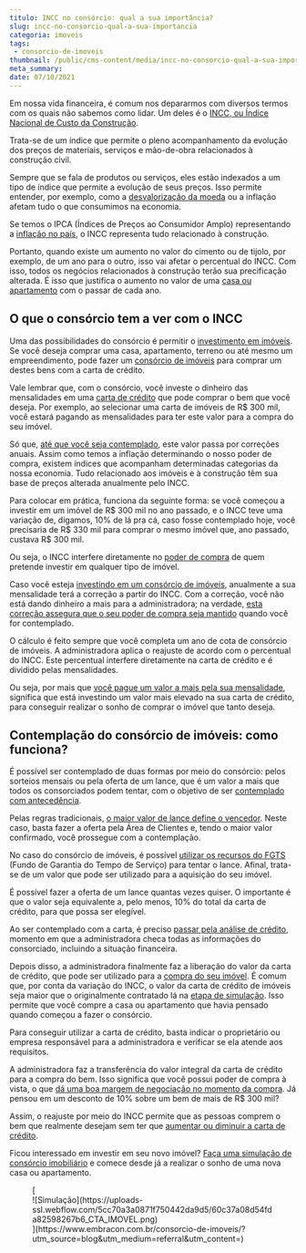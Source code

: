 ```yaml
---
titulo: INCC no consórcio: qual a sua importância?
slug: incc-no-consorcio-qual-a-sua-importancia
categoria: imoveis
tags:
 - consorcio-de-imoveis
thumbnail: /public/cms-content/media/incc-no-consorcio-qual-a-sua-importancia.jpg
meta_summary: 
date: 07/10/2021
---
```

Em nossa vida financeira, é comum nos depararmos com diversos termos com os quais não sabemos como lidar. Um deles é o [INCC, ou Índice Nacional de Custo da Construção](https://www.embracon.com.br/blog/incc-e-ipca-por-que-eles-sao-tao-importantes-no-consorcio).

Trata-se de um índice que permite o pleno acompanhamento da evolução dos preços de materiais, serviços e mão-de-obra relacionados à construção civil.

Sempre que se fala de produtos ou serviços, eles estão indexados a um tipo de índice que permite a evolução de seus preços. Isso permite entender, por exemplo, como a [desvalorização da moeda](https://www.embracon.com.br/blog/entenda-como-a-variacao-da-moeda-estrangeira-pode-impactar-sua-vida) ou a inflação afetam tudo o que consumimos na economia.

Se temos o IPCA (Índices de Preços ao Consumidor Amplo) representando a [inflação no país](https://www.embracon.com.br/blog/entenda-a-importancia-da-taxa-selic-e-da-inflacao), o INCC representa tudo relacionado à construção.

Portanto, quando existe um aumento no valor do cimento ou de tijolo, por exemplo, de um ano para o outro, isso vai afetar o percentual do INCC. Com isso, todos os negócios relacionados à construção terão sua precificação alterada. É isso que justifica o aumento no valor de uma [casa ou apartamento](https://www.embracon.com.br/blog/casa-ou-apartamento-qual-a-melhor-escolha-para-voce) com o passar de cada ano.

O que o consórcio tem a ver com o INCC 
---------------------------------------

Uma das possibilidades do consórcio é permitir o [investimento em imóveis](https://www.embracon.com.br/blog/investir-em-imoveis-onde-comecar). Se você deseja comprar uma casa, apartamento, terreno ou até mesmo um empreendimento, pode fazer um [consórcio de imóveis](https://www.embracon.com.br/blog/como-funciona-consorcio-de-imoveis) para comprar um destes bens com a carta de crédito.

Vale lembrar que, com o consórcio, você investe o dinheiro das mensalidades em uma [carta de crédito](https://www.embracon.com.br/blog/tudo-o-que-voce-precisa-saber-sobre-a-carta-de-credito-de-consorcios) que pode comprar o bem que você deseja. Por exemplo, ao selecionar uma carta de imóveis de R$ 300 mil, você estará pagando as mensalidades para ter este valor para a compra do seu imóvel.

Só que, [até que você seja contemplado](https://www.embracon.com.br/blog/saiba-o-que-fazer-quando-for-contemplado-no-consorcio), este valor passa por correções anuais. Assim como temos a inflação determinando o nosso poder de compra, existem índices que acompanham determinadas categorias da nossa economia. Tudo relacionado aos imóveis e à construção têm sua base de preços alterada anualmente pelo INCC.

Para colocar em prática, funciona da seguinte forma: se você começou a investir em um imóvel de R$ 300 mil no ano passado, e o INCC teve uma variação de, digamos, 10% de lá pra cá, caso fosse contemplado hoje, você precisaria de R$ 330 mil para comprar o mesmo imóvel que, ano passado, custava R$ 300 mil.

Ou seja, o INCC interfere diretamente no [poder de compra](https://www.embracon.com.br/blog/saiba-quais-sao-os-pontos-positivos-e-negativos-de-pagar-a-vista-e-parcelado) de quem pretende investir em qualquer tipo de imóvel.

Caso você esteja [investindo em um consórcio de imóveis](https://www.embracon.com.br/blog/6-coisas-contratar-consorcio-de-imoveis), anualmente a sua mensalidade terá a correção a partir do INCC. Com a correção, você não está dando dinheiro a mais para a administradora; na verdade, [esta correção assegura que o seu poder de compra seja mantido](https://www.embracon.com.br/blog/reajuste-do-consorcio-entenda) quando você for contemplado.

O cálculo é feito sempre que você completa um ano de cota de consórcio de imóveis. A administradora aplica o reajuste de acordo com o percentual do INCC. Este percentual interfere diretamente na carta de crédito e é dividido pelas mensalidades.

Ou seja, por mais que [você pague um valor a mais pela sua mensalidade](https://www.embracon.com.br/blog/qual-o-valor-ideal-da-parcela-mensal-de-um-consorcio), significa que está investindo um valor mais elevado na sua carta de crédito, para conseguir realizar o sonho de comprar o imóvel que tanto deseja.

Contemplação do consórcio de imóveis: como funciona? 
-----------------------------------------------------

É possível ser contemplado de duas formas por meio do consórcio: pelos sorteios mensais ou pela oferta de um lance, que é um valor a mais que todos os consorciados podem tentar, com o objetivo de ser [contemplado com antecedência](https://www.embracon.com.br/blog/antecipar-parcelas-do-consorcio-vale-a-pena).

Pelas regras tradicionais, [o maior valor de lance define o vencedor](https://www.embracon.com.br/blog/como-fazer-oferta-de-lance-em-consorcio). Neste caso, basta fazer a oferta pela Área de Clientes e, tendo o maior valor confirmado, você prossegue com a contemplação.

No caso do consórcio de imóveis, é possível [utilizar os recursos do FGTS](https://www.embracon.com.br/blog/5-passos-para-voce-usar-o-fgts-no-consorcio-imobiliario) (Fundo de Garantia do Tempo de Serviço) para tentar o lance. Afinal, trata-se de um valor que pode ser utilizado para a aquisição do seu imóvel.

É possível fazer a oferta de um lance quantas vezes quiser. O importante é que o valor seja equivalente a, pelo menos, 10% do total da carta de crédito, para que possa ser elegível.

Ao ser contemplado com a carta, é preciso [passar pela análise de crédito](https://www.embracon.com.br/blog/como-funciona-a-analise-de-credito-no-consorcio), momento em que a administradora checa todas as informações do consorciado, incluindo a situação financeira.

Depois disso, a administradora finalmente faz a liberação do valor da carta de crédito, que pode ser utilizado para a [compra do seu imóvel](https://www.embracon.com.br/blog/8-dicas-compra-primeiro-imovel). É comum que, por conta da variação do INCC, o valor da carta de crédito de imóveis seja maior que o originalmente contratado lá na [etapa de simulação](https://www.embracon.com.br/blog/simulacao-de-consorcio). Isso permite que você compre a casa ou apartamento que havia pensado quando começou a fazer o consórcio.

Para conseguir utilizar a carta de crédito, basta indicar o proprietário ou empresa responsável para a administradora e verificar se ela atende aos requisitos.

A administradora faz a transferência do valor integral da carta de crédito para a compra do bem. Isso significa que você possui poder de compra à vista, o que [dá uma boa margem de negociação no momento da compra](https://www.embracon.com.br/blog/4-dicas-para-conseguir-uma-boa-negociacao-na-hora-de-adquirir-o-seu-bem). Já pensou em um desconto de 10% sobre um bem de mais de R$ 300 mil?

Assim, o reajuste por meio do INCC permite que as pessoas comprem o bem que realmente desejam sem ter que [aumentar ou diminuir a carta de crédito](https://www.embracon.com.br/conhecaoconsorcio/minha-cota-foi-contemplada-posso-aumentar-ou-reduzir-o-valor-do-meu-credito).

Ficou interessado em investir em seu novo imóvel? [Faça uma simulação de consórcio imobiliário](https://www.embracon.com.br/consorcio-de-imoveis) e comece desde já a realizar o sonho de uma nova casa ou apartamento.

<figure class="w-richtext-figure-type-image w-richtext-align-center">[<div>![Simulação](https://uploads-ssl.webflow.com/5cc70a3a0871f750442da9d5/60c37a08d54fda82598267b6_CTA_IMOVEL.png)</div>](https://www.embracon.com.br/consorcio-de-imoveis/?utm_source=blog&utm_medium=referral&utm_content=)</figure>

